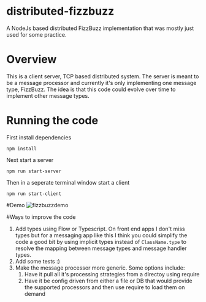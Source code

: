 # distributed-fizzbuzz
A NodeJs based distributed FizzBuzz implementation that was mostly just used for some practice.

# Overview
This is a client server, TCP based distributed system. The server is meant to be a message processor and currently it's only implementing one message type, FizzBuzz. The idea is that this code could evolve over time to implement other message types.

# Running the code
First install dependencies
```
npm install
```

Next start a server
```
npm run start-server
```

Then in a seperate terminal window start a client
```
npm run start-client
```

#Demo
![fizzbuzzdemo](https://cloud.githubusercontent.com/assets/10080111/20868440/9616676e-ba21-11e6-8e39-458b8ee151f6.gif)

#Ways to improve the code
1. Add types using Flow or Typescript. On front end apps I don't miss types but for a messaging app like this I think you could simplify the code a good bit by using implicit types instead of ```ClassName.type``` to resolve the mapping between message types and message handler types.
2. Add some tests :)
3. Make the message processor more generic. Some options include:
   1. Have it pull all it's processing strategies from a directoy using require
   2. Have it be config driven from either a file or DB that would provide the supported processors and then use require to load them on demand
